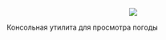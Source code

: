 <p align="center">
    <img src=https://github.com/Alchemmist/weather-demo/blob/main/logo.jpg/>
</p>
Консольная утилита для просмотра погоды

